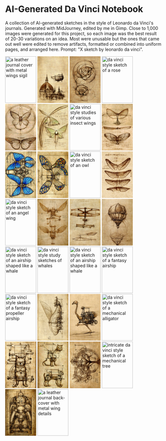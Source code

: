 # AI-Generated Da Vinci Notebook
A collection of AI-generated sketches in the style of Leonardo da Vinci's journals. Generated with MidJourney, edited by me in Gimp.
Close to 1,000 images were generated for this project, so each image was the best result of 20-30 variations on an idea. Most were unusable but the ones that came out well were edited to remove artifacts, formatted or combined into uniform pages, and arranged here. Prompt: "X sketch by leonardo da vinci".


<img src="images/davinci_cover.png" width="100" height="150" title="a leather journal cover with metal wings sigil"/> <img src="images/davinci_1.png" width="100" height="150" title="da vinci style sketch of florence cathedral"/> 
<img src="images/davinci_2.png" width="100" height="150" title="da vinci style sketch of a rose"/>
<img src="images/davinci_3.png" width="100" height="150" title="da vinci style sketch of a rose"/> 
<img src="images/davinci_4.png" width="100" height="150" title="da vinci style sketches of butterflies"/>
<img src="images/davinci_5.png" width="100" height="150" title="da vinci style sketch of a luna moth"/>
<img src="images/davinci_6.png" width="100" height="150" title="da vinci style studies of various insect wings"/> 
<img src="images/davinci_7.png" width="100" height="150" title="da vinci style sketches of gliders inspired by insect wings"/>
<img src="images/davinci_8.png" width="100" height="150" title="drawing of two mechanical blue butterflies"/>
<img src="images/davinci_9.png" width="100" height="150" title="drawing of a mechanical butterfly with stained-glass wings"/>
<img src="images/davinci_10.png" width="100" height="150" title="da vinci style sketch of an owl"/>
<img src="images/davinci_11.png" width="100" height="150" title="da vinci style sketch of four wings"/>
<img src="images/davinci_12.png" width="100" height="150" title="da vinci style sketch of an angel wing"/>
<img src="images/davinci_13.png" width="100" height="150" title="da vinci style sketch of two winged flying machines"/>
<img src="images/davinci_14.png" width="100" height="150" title="da vinci style sketch of a helicopter flying machine"/>
<img src="images/davinci_15.png" width="100" height="150" title="da vinci style sketch of a hot-air balloon"/>
<img src="images/davinci_16.png" width="100" height="150" title="da vinci style sketch of an airship shaped like a whale"/>
<img src="images/davinci_17.png" width="100" height="150" title="da vinci style study sketches of whales"/>
<img src="images/davinci_18.png" width="100" height="150" title="da vinci style sketch of an airship shaped like a whale"/>
<img src="images/davinci_19.png" width="100" height="150" title="da vinci style sketch of a fantasy airship"/>
<img src="images/davinci_20.png" width="100" height="150" title="da vinci style sketch of a fantasy propeller airship"/>
<img src="images/davinci_21.png" width="100" height="150" title="da vinci style sketch of a fantasy winged airship"/>
<img src="images/davinci_22.png" width="100" height="150" title="da vinci style sketch of a mechanical ostrich"/>
<img src="images/davinci_23.png" width="100" height="150" title="da vinci style sketch of a mechanical alligator"/>
<img src="images/davinci_24.png" width="100" height="150" title="da vinci style blueprints for a mechanical cat"/>
<img src="images/davinci_25.png" width="100" height="150" title="da vinci style blueprints for a mechanical cat"/>
<img src="images/davinci_26.png" width="100" height="150" title="intricate da vinci style sketch of a mechanical tree"/>
<img src="images/davinci_27.png" width="100" height="150" title="intricate da vinci style sketch of a mechanical tree"/>
<img src="images/davinci_28.png" width="100" height="150" title="da vinci style sketch of a mechanical guardian"/>
<img src="images/davinci_cover_back.png" width="100" height="150" title="a leather journal back-cover with metal wing details"/>
